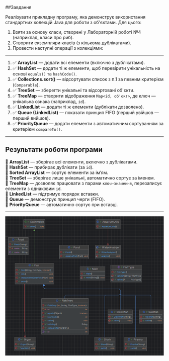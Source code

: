 
##Завдання

Реалізувати прикладну програму, яка демонструє використання стандартних колекцій Java для роботи з об'єктами. Для цього:

1. Взяти за основу класи, створені у Лабораторній роботі №4 (наприклад, класи про риб).
2. Створити екземпляри класів (з кількома дублікатами).
3. Провести наступні операції з колекціями:

---

1. ✅ **ArrayList** — додати всі елементи (включно з дублікатами).
2. ✅ **HashSet** — додати ті ж елементи, щоб перевірити унікальність на основі `equals()` та `hashCode()`.
3. ✅ **Collections.sort()** — відсортувати список з п.1 за певним критерієм (`Comparable`).
4. ✅ **TreeSet** — зберегти унікальні та відсортовані об'єкти.
5. ✅ **TreeMap** — створити відображення `Map<id, об'єкт>`, де ключ — унікальна ознака (наприклад, `id`).
6. ✅ **LinkedList** — додати ті ж елементи (дублікати дозволено).
7. ✅ **Queue (LinkedList)** — показати принцип FIFO (перший увійшов — перший вийшов).
8. ✅ **PriorityQueue** — додати елементи з автоматичним сортуванням за критерієм `compareTo()`.

---


## Результати роботи програми

🔹 **ArrayList** — зберігає всі елементи, включно з дублікатами.  
🔹 **HashSet** — прибирає дублікати (за `id`).  
🔹 **Sorted ArrayList** — сортує елементи за ім’ям.  
🔹 **TreeSet** — зберігає лише унікальні, автоматично сортує за іменем.  
🔹 **TreeMap** — дозволяє працювати з парами `ключ–значення`, перезаписує елементи з однаковим `id`.  
🔹 **LinkedList** — підтримує порядок вставки.  
🔹 **Queue** — демонструє принцип черги (FIFO).  
🔹 **PriorityQueue** — автоматично сортує при вставці.

---

![img.png](img.png)


